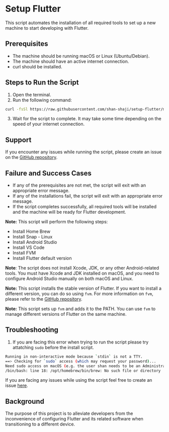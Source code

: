 # Setup Flutter

This script automates the installation of all required tools to set up a new machine to start developing with Flutter.

## Prerequisites

* The machine should be running macOS or Linux (Ubuntu/Debian).
* The machine should have an active internet connection.
* curl should be installed.

## Steps to Run the Script

1. Open the terminal.
2. Run the following command:
 ```sh
curl -fsSl https://raw.githubusercontent.com/shan-shaji/setup-flutter/main/setup_flutter | /bin/bash
```

3. Wait for the script to complete. It may take some time depending on the speed of your internet connection.

## Support

If you encounter any issues while running the script, please create an issue on the [GitHub repository](https://github.com/shan-shaji/setup-flutter/issues).

## Failure and Success Cases

* If any of the prerequisites are not met, the script will exit with an appropriate error message.
* If any of the installations fail, the script will exit with an appropriate error message.
* If the script completes successfully, all required tools will be installed and the machine will be ready for Flutter development.

**Note:** This script will perform the following steps:

- Install Home Brew
- Install Snap - Linux
- Install Android Studio
- Install VS Code
- Install FVM
- Install Flutter default version

**Note**: The script does not install Xcode, JDK, or any other Android-related tools. You must have Xcode and JDK installed on macOS, and you need to configure Android Studio manually on both macOS and Linux.

**Note:** This script installs the stable version of Flutter. If you want to install a different version, you can do so using `fvm`. For more information on `fvm`, please refer to the [GitHub repository](https://github.com/leoafarias/fvm).

**Note:** This script sets up `fvm` and adds it to the PATH. You can use `fvm` to manage different versions of Flutter on the same machine.


## Troubleshooting

1. If you are facing this error when trying to run the script please try attatching `sudo` before the install script.

  ```sh
  Running in non-interactive mode because `stdin` is not a TTY.
  ==> Checking for `sudo` access (which may request your password)...
  Need sudo access on macOS (e.g. the user shan needs to be an Administrator)!
  /bin/bash: line 18: /opt/homebrew/bin/brew: No such file or directory
  ```

If you are facing any issues while using the script feel free to 
create an issue [here](https://github.com/shan-shaji/setup-flutter/issues).

## Background

The purpose of this project is to alleviate developers from the inconvenience of configuring Flutter and its related software when transitioning to a different device. 

